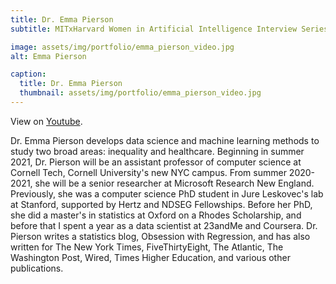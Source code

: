 ```yaml
---
title: Dr. Emma Pierson
subtitle: MITxHarvard Women in Artificial Intelligence Interview Series with Dr. Emma Pierson, interviewed by Neha Hulkund, MIT '22.

image: assets/img/portfolio/emma_pierson_video.jpg
alt: Emma Pierson

caption:
  title: Dr. Emma Pierson
  thumbnail: assets/img/portfolio/emma_pierson_video.jpg
---
```


View on [Youtube](https://www.youtube.com/watch?v=HLnRqt-wubU&feature=youtu.be).

Dr. Emma Pierson develops data science and machine learning methods to study two broad areas: inequality and healthcare. Beginning in summer 2021, Dr. Pierson will be an assistant professor of computer science at Cornell Tech, Cornell University's new NYC campus. From summer 2020-2021, she will be a senior researcher at Microsoft Research New England. Previously, she was a computer science PhD student in Jure Leskovec's lab at Stanford, supported by Hertz and NDSEG Fellowships. Before her PhD, she did a master's in statistics at Oxford on a Rhodes Scholarship, and before that I spent a year as a data scientist at 23andMe and Coursera. Dr. Pierson writes a statistics blog, Obsession with Regression, and has also written for The New York Times, FiveThirtyEight, The Atlantic, The Washington Post, Wired, Times Higher Education, and various other publications. 
